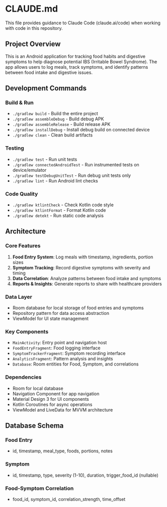 # CLAUDE.md

This file provides guidance to Claude Code (claude.ai/code) when working with code in this repository.

## Project Overview

This is an Android application for tracking food habits and digestive symptoms to help diagnose potential IBS (Irritable Bowel Syndrome). The app allows users to log meals, track symptoms, and identify patterns between food intake and digestive issues.

## Development Commands

### Build & Run
- `./gradlew build` - Build the entire project
- `./gradlew assembleDebug` - Build debug APK
- `./gradlew assembleRelease` - Build release APK
- `./gradlew installDebug` - Install debug build on connected device
- `./gradlew clean` - Clean build artifacts

### Testing
- `./gradlew test` - Run unit tests
- `./gradlew connectedAndroidTest` - Run instrumented tests on device/emulator
- `./gradlew testDebugUnitTest` - Run debug unit tests only
- `./gradlew lint` - Run Android lint checks

### Code Quality
- `./gradlew ktlintCheck` - Check Kotlin code style
- `./gradlew ktlintFormat` - Format Kotlin code
- `./gradlew detekt` - Run static code analysis

## Architecture

### Core Features
1. **Food Entry System**: Log meals with timestamp, ingredients, portion sizes
2. **Symptom Tracking**: Record digestive symptoms with severity and timing
3. **Data Correlation**: Analyze patterns between food intake and symptoms
4. **Reports & Insights**: Generate reports to share with healthcare providers

### Data Layer
- Room database for local storage of food entries and symptoms
- Repository pattern for data access abstraction
- ViewModel for UI state management

### Key Components
- `MainActivity`: Entry point and navigation host
- `FoodEntryFragment`: Food logging interface
- `SymptomTrackerFragment`: Symptom recording interface
- `AnalyticsFragment`: Pattern analysis and insights
- `Database`: Room entities for Food, Symptom, and correlations

### Dependencies
- Room for local database
- Navigation Component for app navigation
- Material Design 3 for UI components
- Kotlin Coroutines for async operations
- ViewModel and LiveData for MVVM architecture

## Database Schema

### Food Entry
- id, timestamp, meal_type, foods, portions, notes

### Symptom
- id, timestamp, type, severity (1-10), duration, trigger_food_id (nullable)

### Food-Symptom Correlation
- food_id, symptom_id, correlation_strength, time_offset

